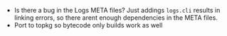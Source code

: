 * Is there a bug in the Logs META files?  Just addings `logs.cli` results in linking errors, so there arent enough dependencies in the META files.
* Port to topkg so bytecode only builds work as well
